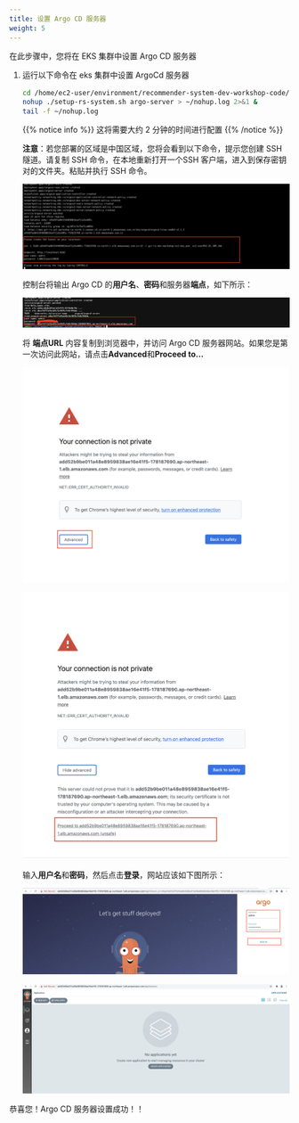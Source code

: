 ```yaml
---
title: 设置 Argo CD 服务器
weight: 5
---
```


在此步骤中，您将在 EKS 集群中设置 Argo CD 服务器

1. 运行以下命令在 eks 集群中设置 ArgoCd 服务器

   ```sh
   cd /home/ec2-user/environment/recommender-system-dev-workshop-code/scripts
   nohup ./setup-rs-system.sh argo-server > ~/nohup.log 2>&1 &
   tail -f ~/nohup.log 
   ```
   
   {{% notice info %}}
   这将需要大约 2 分钟的时间进行配置
   {{% /notice %}}
   
   **注意**：若您部署的区域是中国区域，您将会看到以下命令，提示您创建 SSH 隧道。请复制 SSH 命令，在本地重新打开一个SSH 客户端，进入到保存密钥对的文件夹。粘贴并执行 SSH 命令。
   
   ![Create Tunnel](/images/create-tunnel-argocd.png)
   
   控制台将输出 Argo CD 的**用户名**、**密码**和服务器**端点**，如下所示：

   ![Argocd password](/images/argocd-password.png)

   将 **端点URL** 内容复制到浏览器中，并访问 Argo CD 服务器网站。如果您是第一次访问此网站，请点击**Advanced**和**Proceed to...**

   ![Argocd First](/images/argocd-first.png)

   ![Argocd Second](/images/argocd-second.png)

   输入**用户名**和**密码**，然后点击**登录**，网站应该如下图所示：

   ![Argocd Signin](/images/argocd-signin.png)

   ![Argocd Second](/images/argocd-main-page.png)

恭喜您！Argo CD 服务器设置成功！！




